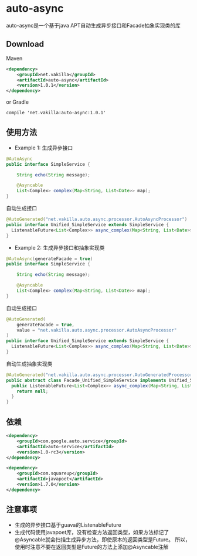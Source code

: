 # auto-async
auto-async是一个基于java APT自动生成异步接口和Facade抽象实现类的库

## Download
Maven
```xml
<dependency>
    <groupId>net.vakilla</groupId>
    <artifactId>auto-async</artifactId>
    <version>1.0.1</version>
</dependency>
```
or Gradle
```xml
compile 'net.vakilla:auto-async:1.0.1'
```

## 使用方法

* Example 1: 生成异步接口

```java
@AutoAsync
public interface SimpleService {

    String echo(String message);

    @Asyncable
    List<Complex> complex(Map<String, List<Date>> map);
}
```
自动生成接口

```java
@AutoGenerated("net.vakilla.auto.async.processor.AutoAsyncProcessor")
public interface Unified_SimpleService extends SimpleService {
  ListenableFuture<List<Complex>> async_complex(Map<String, List<Date>> map);
}
```

* Example 2: 生成异步接口和抽象实现类

```java
@AutoAsync(generateFacade = true)
public interface SimpleService {

    String echo(String message);

    @Asyncable
    List<Complex> complex(Map<String, List<Date>> map);
}
```
自动生成接口

```java
@AutoGenerated(
    generateFacade = true,
    value = "net.vakilla.auto.async.processor.AutoAsyncProcessor"
)
public interface Unified_SimpleService extends SimpleService {
  ListenableFuture<List<Complex>> async_complex(Map<String, List<Date>> map);
}
```
自动生成抽象实现类

```java
@AutoGenerated("net.vakilla.auto.async.processor.AutoGeneratedProcessor")
public abstract class Facade_Unified_SimpleService implements Unified_SimpleService {
  public ListenableFuture<List<Complex>> async_complex(Map<String, List<Date>> map) {
    return null;
  }
}
```


## 依赖
```xml
<dependency>
    <groupId>com.google.auto.service</groupId>
    <artifactId>auto-service</artifactId>
    <version>1.0-rc3</version>
</dependency>

<dependency>
    <groupId>com.squareup</groupId>
    <artifactId>javapoet</artifactId>
    <version>1.7.0</version>
</dependency>
```

## 注意事项
* 生成的异步接口基于guava的ListenableFuture
* 生成代码使用javapoet库，没有检查方法返回类型，如果方法标记了@Asyncable就会扫描生成异步方法，即使原本的返回类型是Future。
所以，使用时注意不要在返回类型是Future的方法上添加@Asyncable注解